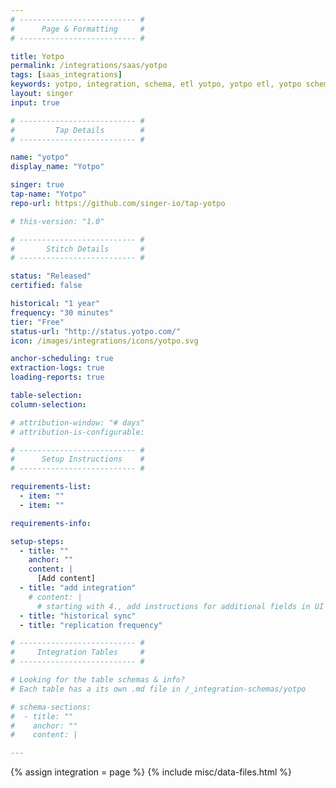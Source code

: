 ```yaml
---
# -------------------------- #
#      Page & Formatting     #
# -------------------------- #

title: Yotpo
permalink: /integrations/saas/yotpo
tags: [saas_integrations]
keywords: yotpo, integration, schema, etl yotpo, yotpo etl, yotpo schema
layout: singer
input: true

# -------------------------- #
#         Tap Details        #
# -------------------------- #

name: "yotpo"
display_name: "Yotpo"

singer: true
tap-name: "Yotpo"
repo-url: https://github.com/singer-io/tap-yotpo

# this-version: "1.0"

# -------------------------- #
#       Stitch Details       #
# -------------------------- #

status: "Released"
certified: false

historical: "1 year"
frequency: "30 minutes"
tier: "Free"
status-url: "http://status.yotpo.com/"
icon: /images/integrations/icons/yotpo.svg

anchor-scheduling: true
extraction-logs: true
loading-reports: true

table-selection: 
column-selection: 

# attribution-window: "# days"
# attribution-is-configurable: 

# -------------------------- #
#      Setup Instructions    #
# -------------------------- #

requirements-list:
  - item: ""
  - item: ""

requirements-info:

setup-steps:
  - title: ""
    anchor: ""
    content: |
      [Add content]
  - title: "add integration"
    # content: |
      # starting with 4., add instructions for additional fields in UI
  - title: "historical sync"
  - title: "replication frequency"

# -------------------------- #
#     Integration Tables     #
# -------------------------- #

# Looking for the table schemas & info?
# Each table has a its own .md file in /_integration-schemas/yotpo

# schema-sections:
#  - title: ""
#    anchor: ""
#    content: |

---
```

{% assign integration = page %}
{% include misc/data-files.html %}

